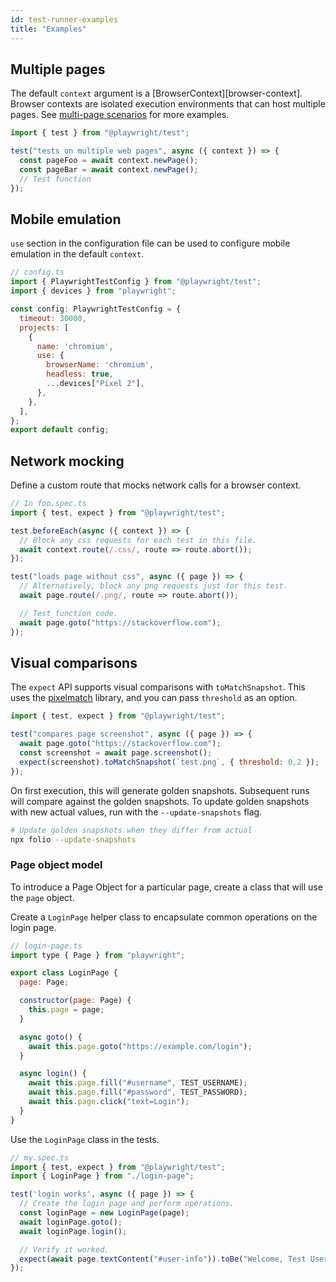 ```yaml
---
id: test-runner-examples
title: "Examples"
---
```


<!-- TOC -->

## Multiple pages

The default `context` argument is a [BrowserContext][browser-context]. Browser contexts are isolated execution environments that can host multiple pages. See [multi-page scenarios](./multi-pages.md) for more examples.

```js
import { test } from "@playwright/test";

test("tests on multiple web pages", async ({ context }) => {
  const pageFoo = await context.newPage();
  const pageBar = await context.newPage();
  // Test function
});
```

## Mobile emulation

`use` section in the configuration file can be used to configure mobile emulation in the default `context`.

```js
// config.ts
import { PlaywrightTestConfig } from "@playwright/test";
import { devices } from "playwright";

const config: PlaywrightTestConfig = {
  timeout: 30000,
  projects: [
    {
      name: 'chromium',
      use: {
        browserName: 'chromium',
        headless: true,
        ...devices["Pixel 2"],
      },
    },
  ],
};
export default config;
```

## Network mocking

Define a custom route that mocks network calls for a browser context.

```js
// In foo.spec.ts
import { test, expect } from "@playwright/test";

test.beforeEach(async ({ context }) => {
  // Block any css requests for each test in this file.
  await context.route(/.css/, route => route.abort());
});

test("loads page without css", async ({ page }) => {
  // Alternatively, block any png requests just for this test.
  await page.route(/.png/, route => route.abort());

  // Test function code.
  await page.goto("https://stackoverflow.com");
});
```

## Visual comparisons

The `expect` API supports visual comparisons with `toMatchSnapshot`. This uses the [pixelmatch](https://github.com/mapbox/pixelmatch) library, and you can pass `threshold` as an option.

```js
import { test, expect } from "@playwright/test";

test("compares page screenshot", async ({ page }) => {
  await page.goto("https://stackoverflow.com");
  const screenshot = await page.screenshot();
  expect(screenshot).toMatchSnapshot(`test.png`, { threshold: 0.2 });
});
```

On first execution, this will generate golden snapshots. Subsequent runs will compare against the golden snapshots. To update golden snapshots with new actual values, run with the `--update-snapshots` flag.

```sh
# Update golden snapshots when they differ from actual
npx folio --update-snapshots
```

### Page object model

To introduce a Page Object for a particular page, create a class that will use the `page` object.

Create a `LoginPage` helper class to encapsulate common operations on the login page.
```js
// login-page.ts
import type { Page } from "playwright";

export class LoginPage {
  page: Page;

  constructor(page: Page) {
    this.page = page;
  }

  async goto() {
    await this.page.goto("https://example.com/login");
  }

  async login() {
    await this.page.fill("#username", TEST_USERNAME);
    await this.page.fill("#password", TEST_PASSWORD);
    await this.page.click("text=Login");
  }
}
```

Use the `LoginPage` class in the tests.
```js
// my.spec.ts
import { test, expect } from "@playwright/test";
import { LoginPage } from "./login-page";

test('login works', async ({ page }) => {
  // Create the login page and perform operations.
  const loginPage = new LoginPage(page);
  await loginPage.goto();
  await loginPage.login();

  // Verify it worked.
  expect(await page.textContent("#user-info")).toBe("Welcome, Test User!");
});
```
